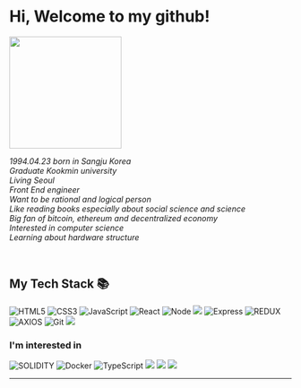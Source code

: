 


<h1> Hi, Welcome to my github!</h1>
<img align="center" src="https://user-images.githubusercontent.com/87581422/170853049-f7b3c723-6d54-4740-ad9c-756d5e735179.svg" width="200"/>

<p>
  <em>
    1994.04.23 born in Sangju Korea <br>
    Graduate Kookmin university <br>
    Living Seoul <br>
    Front End engineer <br>
    Want to be rational and logical person <br>
    Like reading books especially about social science and science <br>
    Big fan of bitcoin, ethereum and decentralized economy <br>
    Interested in computer science <br> 
    Learning about hardware structure <br> 
    
  </em>
  <em>
    </em>
  </em>
</p>

<br />
<h2> My Tech Stack 📚 </h2>

![HTML5](https://img.shields.io/badge/-HTML5-F05032?style=for-the-badge&logo=html5&logoColor=ffffff)
![CSS3](https://img.shields.io/badge/-CSS3-007ACC?style=for-the-badge&logo=css3)
![JavaScript](https://img.shields.io/badge/-JavaScript-%23F7DF1C?style=for-the-badge&logo=javascript&logoColor=000000&labelColor=%23F7DF1C&color=%23FFCE5A)
![React](https://img.shields.io/badge/-React-222222?style=for-the-badge&logo=react)
![Node](https://img.shields.io/badge/-Nodejs-43853d?style=for-the-badge&logo=Node.js&logoColor=white)
<img src="https://img.shields.io/badge/mysql-4479A1?style=for-the-badge&logo=mysql&logoColor=white"> 
![Express](https://img.shields.io/badge/express-000000?style=for-the-badge&logo=express&logoColor=white)
![REDUX](https://img.shields.io/badge/-REDUX-ffffff?style=for-the-badge&logo=redux&logoColor=purple)
![AXIOS](https://img.shields.io/badge/-AXIOS-purple?style=for-the-badge&logo=axios&logoColor=)
![Git](https://img.shields.io/badge/-Git-F05032?style=for-the-badge&logo=git&logoColor=ffffff)
 <img src="https://img.shields.io/badge/github-181717?style=for-the-badge&logo=github&logoColor=white">


<h3>I'm interested in </h3>

![SOLIDITY](https://img.shields.io/badge/-SOLIDITY-black?style=for-the-badge&logo=solidity&logoColor=ffffff)
![Docker](https://img.shields.io/badge/-Docker-46a2f1?style=for-the-badge&logo=docker&logoColor=ffffff)
![TypeScript](https://img.shields.io/badge/-TypeScript-007ACC?style=for-the-badge&logo=typescript&logoColor=white)
<img src="https://img.shields.io/badge/amazonaws-232F3E?style=for-the-badge&logo=amazonaws&logoColor=white">
<img src="https://img.shields.io/badge/mongoDB-47A248?style=for-the-badge&logo=MongoDB&logoColor=white">
<img src="https://img.shields.io/badge/python-3776AB?style=for-the-badge&logo=python&logoColor=white">


---
